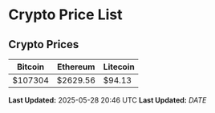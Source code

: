# Crypto Price List

## Crypto Prices
| Bitcoin | Ethereum | Litecoin |
| ------- | -------- | -------- |
| $107304 | $2629.56 | $94.13 |
**Last Updated:** 2025-05-28 20:46 UTC
**Last Updated:** $DATE$
